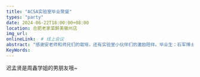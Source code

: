 ```yaml
---
title: "ACSA实验室毕业聚餐"
types: "party"
date: 2024-06-22T18:00:00+08:00
location: 合肥老家菜醉美徽州店
img_url: 
onlineLink:  # 线上会议
abstract: "感谢安老师和师兄们的栽培，还有实验室小伙伴们的激励陪伴。毕业生：石军博士、迟孟贤博士、还有我们几个硕士小伙伴。"
KeyWords:
---
```


迟孟贤是周鑫学姐的男朋友哦~

